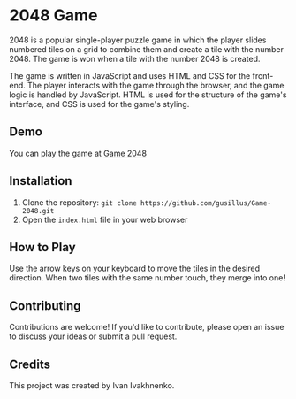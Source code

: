 # 2048 Game

2048 is a popular single-player puzzle game in which the player slides numbered tiles on a grid to combine them and create a tile with the number 2048. The game is won when a tile with the number 2048 is created.

The game is written in JavaScript and uses HTML and CSS for the front-end. The player interacts with the game through the browser, and the game logic is handled by JavaScript. HTML is used for the structure of the game's interface, and CSS is used for the game's styling.

## Demo

You can play the game at [Game 2048](https://gusillus.github.io/Game-2048/)

## Installation

1. Clone the repository: `git clone https://github.com/gusillus/Game-2048.git`
2. Open the `index.html` file in your web browser

## How to Play

Use the arrow keys on your keyboard to move the tiles in the desired direction. When two tiles with the same number touch, they merge into one!

## Contributing

Contributions are welcome! If you'd like to contribute, please open an issue to discuss your ideas or submit a pull request.

## Credits

This project was created by Ivan Ivakhnenko.
